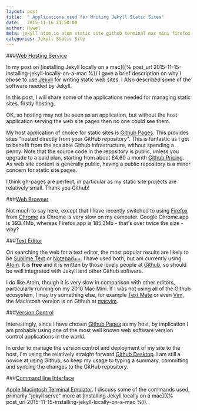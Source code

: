 ```yaml
---
layout: post
title:  " Applications used for Writing Jekyll Static Sites"
date:   2015-11-16 21:50:00
author: Hywel
meta: jekyll atom.io atom static site github terminal mac mini firefox chrome gh-pages
categories: Jekyll Static Site
---
```


###[Web Hosting Service](https://en.wikipedia.org/wiki/Web_hosting_service)

In my post on [installing Jekyll locally on a mac]({% post_url 2015-11-15-installing-jekyll-locally-on-a-mac %}) I gave a brief description on why I chose to use [Jekyll](http://jekyllrb.com/) for writing static web sites.  I Also described some of the software needed by Jekyll.

In this post, I will share some of the applications needed for managing static sites, firstly hosting.

OK, so hosting may not be seen as an application, but without the host application serving the web site pages then no one could see them.  

My host application of choice for static sites is [Github Pages](https://pages.github.com).  This provides sites "hosted directly from your GitHub repository".  This is fantastic as I get to benefit from the scalable Github  infrastructure, without spending a penny.  Note that the source code in the repository is public, unless you upgrade to a paid plan, starting from about £4.60 a month [Github Pricing](https://github.com/pricing).  As web site content is generally public, having a public repository is a minor concern for static site pages.

I think gh-pages are perfect, in particular as my static site projects are relatively small.  Thank you Github!

###[Web Browser](https://en.wikipedia.org/wiki/Web_browser)

Not much to say here, except that I have recently switched to using [Firefox](https://www.mozilla.org/en-US/firefox/new/) from [Chrome](https://www.google.com/chrome) as Chrome is  very slow on my computer. Google Chrome.app is 393.4Mb, whereas Firefox.app is 185.3Mb - that's over twice the size - why?

###[Text Editor](https://en.wikipedia.org/wiki/Text_editor)

On searching the web for a text editor, the most popular results are likely to be [Sublime Text](http://www.sublimetext.com/) or [Notepad++](https://notepad-plus-plus.org/).  I have used both, but am currently using [Atom](https://atom.io/).  It is **free** and it is written by those lovely people at [Github](https://github.com/), so should be well integrated with Jekyll and other Github software.

I do like Atom, though it is very slow in comparison with other editors, particularly running on my 2010 Mac Mini.  If I was not using all of the Github ecosystem, I may try something else, for example [Text Mate](http://macromates.com) or even  [Vim]( http://www.vim.org), the Macintosh version is on Github at [macvim](https://github.com/macvim-dev/macvim).

###[Version Control](https://en.wikipedia.org/wiki/Version_control)

Interestingly, since I have chosen [Github Pages](https://pages.github.com) as my host, by implication I am probably using one of the most well known web software version control applications in the world.

In order to manage the version control and deployment of my site to the host, I'm using the relatively straight forward [Github Desktop](https://desktop.github.com/).  I am still a novice at using Github, so keep my usage to typing a summary, committing and syncing the changes to the GitHub repository.  

###[Command line Interface](https://en.wikipedia.org/wiki/Command-line_interface)

[Apple Macintosh Terminal Emulator](https://en.wikipedia.org/wiki/Terminal_%28OS_X%29).  I discuss some of the commands used, primarily "jekyll serve" more at [installing Jekyll locally on a mac]({% post_url 2015-11-15-installing-jekyll-locally-on-a-mac %}).
